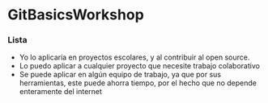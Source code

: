 # GitBasicsWorkshop
### Lista
* Yo lo aplicaría en proyectos escolares, y al contribuir al open source.
* Lo puedo aplicar a cualquier proyecto que necesite trabajo colaborativo 
* Se puede aplicar en algún equipo de trabajo, ya que por sus herramientas, este puede ahorra tiempo, por el hecho que no depende enteramente del internet
